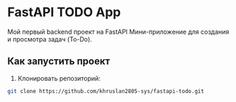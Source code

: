 # FastAPI TODO App

Мой первый backend проект на FastAPI 
Мини-приложение для создания и просмотра задач (To-Do).


## Как запустить проект

1. Клонировать репозиторий:
```bash
git clone https://github.com/khruslan2805-sys/fastapi-todo.git